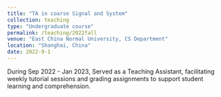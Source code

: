 ```yaml
---
title: "TA in coarse Signal and System"
collection: teaching
type: "Undergraduate course"
permalink: /teaching/2022fall
venue: "East China Normal University, CS Department"
location: "Shanghai, China"
date: 2022-9-1
---
```


During Sep 2022 - Jan 2023, Served as a Teaching Assistant, facilitating weekly tutorial sessions and grading assignments to support student learning and comprehension.

